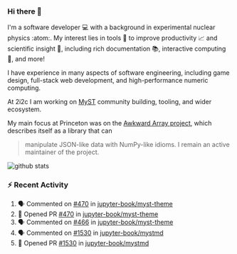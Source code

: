 ### Hi there 👋 

I'm a software developer 💻 with a background in experimental nuclear physics :atom:. My interest lies in tools :wrench: to improve productivity :chart_with_upwards_trend: and scientific insight :telescope:, including rich documentation 📚, interactive computing 🧮, and more! 

I have experience in many aspects of software engineering, including game design, full-stack web development, and high-performance numeric computing. 

At 2i2c I am working on [MyST](https://github.com/jupyter-book/mystmd) community building, tooling, and wider ecosystem. 

My main focus at Princeton was on the [Awkward Array project](awkward-array.org/), which describes itself as a library that can 
> manipulate JSON-like data with NumPy-like idioms. I remain an active maintainer of the project. 

![github stats](https://github-readme-stats.vercel.app/api?username=agoose77&show_icons=true&hide_rank=true&hide_title=true&bg_color=30,e76445,904e95&text_color=efe3ec&icon_color=efe3ec)
<!--
**agoose77/agoose77** is a ✨ _special_ ✨ repository because its `README.md` (this file) appears on your GitHub profile.

Here are some ideas to get you started:

- 🔭 I’m currently working on ...
- 🌱 I’m currently learning ...
- 👯 I’m looking to collaborate on ...
- 🤔 I’m looking for help with ...
- 💬 Ask me about ...
- 📫 How to reach me: ...
- 😄 Pronouns: ...
- ⚡ Fun fact: ...
-->

### :zap: Recent Activity

<!--START_SECTION:activity-->
1. 🗣 Commented on [#470](https://github.com/jupyter-book/myst-theme/pull/470#issuecomment-2348821520) in [jupyter-book/myst-theme](https://github.com/jupyter-book/myst-theme)
2. 💪 Opened PR [#470](https://github.com/jupyter-book/myst-theme/pull/470) in [jupyter-book/myst-theme](https://github.com/jupyter-book/myst-theme)
3. 🗣 Commented on [#466](https://github.com/jupyter-book/myst-theme/issues/466#issuecomment-2347273028) in [jupyter-book/myst-theme](https://github.com/jupyter-book/myst-theme)
4. 🗣 Commented on [#1530](https://github.com/jupyter-book/mystmd/pull/1530#issuecomment-2346885026) in [jupyter-book/mystmd](https://github.com/jupyter-book/mystmd)
5. 💪 Opened PR [#1530](https://github.com/jupyter-book/mystmd/pull/1530) in [jupyter-book/mystmd](https://github.com/jupyter-book/mystmd)
<!--END_SECTION:activity-->
